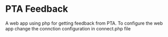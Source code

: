 # PTA Feedback
A web app using php for getting feedback from PTA.
To configure the web app change the connction configuration in connect.php file
